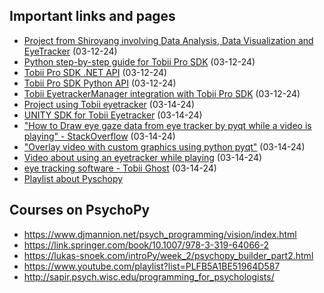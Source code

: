 ## Important links and pages
- [Project from Shiroyang involving Data Analysis, Data Visualization and EyeTracker](https://github.com/shiroyang/EyeTracker) (03-12-24)
- [Python step-by-step guide for Tobii Pro SDK](https://developer.tobiipro.com/python/python-step-by-step-guide.html) (03-12-24)
- [Tobii Pro SDK .NET API](https://developer.tobiipro.com/tobii.research/dotnet/reference/1.6.2.37-alpha-gcca303b/index.html) (03-12-24)
- [Tobii Pro SDK Python API](https://developer.tobiipro.com/tobii.research/python/reference/1.1.0.23-beta-g9262468f/classtobii__research_1_1ScreenBasedCalibration.html) (03-12-24)
- [Tobii EyetrackerManager integration with Tobii Pro SDK](https://developer.tobiipro.com/eyetrackermanager/etm-sdk-integration.html) (03-12-24)
- [Project using Tobii eyetracker](https://github.com/ff6347/tobii_eyetracker_processing) (03-14-24)
- [UNITY SDK for Tobii Eyetracker](https://developer.tobii.com/pc-gaming/unity-sdk/) (03-14-24)
- ["How to Draw eye gaze data from eye tracker by pyqt while a video is playing" - StackOverflow](https://stackoverflow.com/questions/60276164/how-to-draw-eye-gaze-data-from-eye-tracker-by-pyqt-while-a-video-is-playing) (03-14-24)
- ["Overlay video with custom graphics using python pyqt"](https://stackoverflow.com/questions/47627879/overlay-video-with-custom-graphics-using-phonon-pyqt/47629016#47629016) (03-14-24)
- [Video about using an eyetracker while playing](https://www.youtube.com/watch?v=0dmXyM7Q3nc) (03-14-24)
- [eye tracking software - Tobii Ghost](https://gaming.tobii.com/getstarted/) (03-14-24)
- [Playlist about Pyschopy](https://www.youtube.com/playlist?list=PL6PJquR5BWXllUt585cRJWcRTly55iXTm)

## Courses on PsychoPy
- https://www.djmannion.net/psych_programming/vision/index.html
- https://link.springer.com/book/10.1007/978-3-319-64066-2
- https://lukas-snoek.com/introPy/week_2/psychopy_builder_part2.html
- https://www.youtube.com/playlist?list=PLFB5A1BE51964D587
- http://sapir.psych.wisc.edu/programming_for_psychologists/